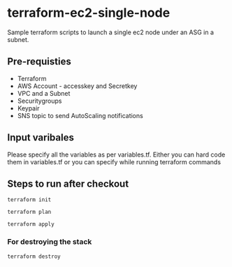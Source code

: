 # terraform-ec2-single-node
Sample terraform scripts to launch a single ec2 node under an ASG in a subnet. 

## Pre-requisties
* Terraform
* AWS Account - accesskey and Secretkey
* VPC  and a Subnet
* Securitygroups
* Keypair
* SNS topic to send AutoScaling notifications


## Input varibales
Please specify all the variables as per variables.tf. Either you can hard code them in variables.tf or you can specify while running terraform commands

## Steps to run after checkout
```
terraform init

terraform plan

terraform apply

```

### For destroying the stack
```
terraform destroy

```
